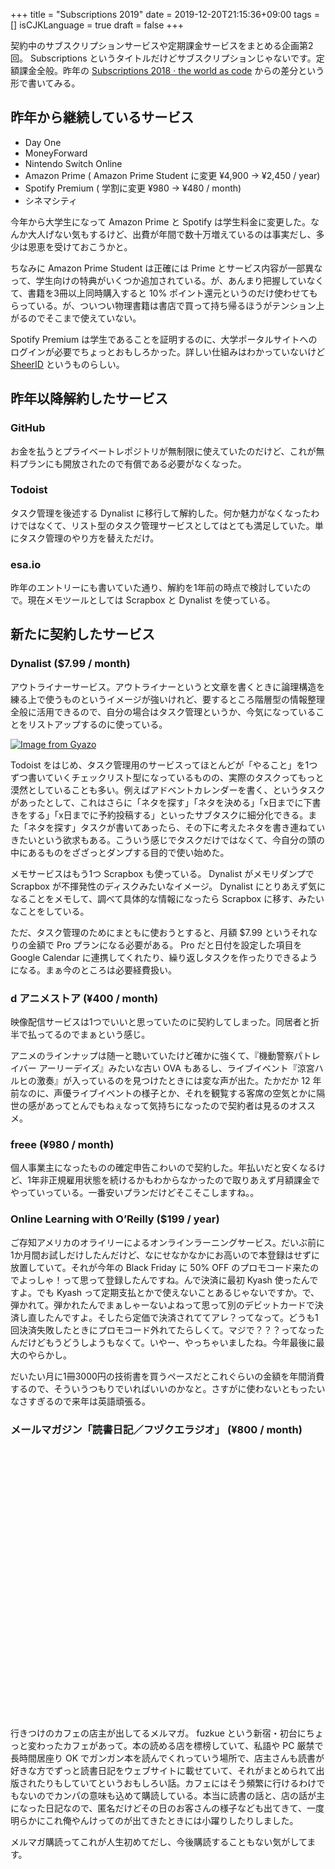 +++
title = "Subscriptions 2019"
date = 2019-12-20T21:15:36+09:00
tags = []
isCJKLanguage = true
draft = false
+++

契約中のサブスクリプションサービスや定期課金サービスをまとめる企画第2回。 Subscriptions というタイトルだけどサブスクリプションじゃないです。定額課金全般。昨年の [Subscriptions 2018 · the world as code](https://chroju.github.io/blog/2018/12/17/subscriptions_2018/) からの差分という形で書いてみる。

## 昨年から継続しているサービス

* Day One 
* MoneyForward
* Nintendo Switch Online
* Amazon Prime ( Amazon Prime Student に変更 ¥4,900 → ¥2,450 / year)
* Spotify Premium ( 学割に変更 ¥980 → ¥480 / month)
* シネマシティ

今年から大学生になって Amazon Prime と Spotify は学生料金に変更した。なんか大人げない気もするけど、出費が年間で数十万増えているのは事実だし、多少は恩恵を受けておこうかと。

ちなみに Amazon Prime Student は正確には Prime とサービス内容が一部異なって、学生向けの特典がいくつか追加されている。が、あんまり把握していなくて、書籍を3冊以上同時購入すると 10% ポイント還元というのだけ使わせてもらっている。が、ついつい物理書籍は書店で買って持ち帰るほうがテンション上がるのでそこまで使えていない。

Spotify Premium は学生であることを証明するのに、大学ポータルサイトへのログインが必要でちょっとおもしろかった。詳しい仕組みはわかっていないけど [SheerID](https://spotify-international.sheerid.com/?country=JP&locale=ja&_ga=2.75700821.1319129748.1574830245-2082534824.1572787825) というものらしい。

## 昨年以降解約したサービス

### GitHub

お金を払うとプライベートレポジトリが無制限に使えていたのだけど、これが無料プランにも開放されたので有償である必要がなくなった。

### Todoist

タスク管理を後述する Dynalist に移行して解約した。何か魅力がなくなったわけではなくて、リスト型のタスク管理サービスとしてはとても満足していた。単にタスク管理のやり方を替えただけ。

### esa.io

昨年のエントリーにも書いていた通り、解約を1年前の時点で検討していたので。現在メモツールとしては Scrapbox と Dynalist を使っている。

## 新たに契約したサービス

### Dynalist ($7.99 / month)

アウトライナーサービス。アウトライナーというと文章を書くときに論理構造を練る上で使うものというイメージが強いけれど、要するところ階層型の情報整理全般に活用できるので、自分の場合はタスク管理というか、今気になっていることをリストアップするのに使っている。

[![Image from Gyazo](https://i.gyazo.com/4d756a768859c57f2751f88c7624bb26.png)](https://gyazo.com/4d756a768859c57f2751f88c7624bb26)

Todoist をはじめ、タスク管理用のサービスってほとんどが「やること」を1つずつ書いていくチェックリスト型になっているものの、実際のタスクってもっと漠然としていることも多い。例えばアドベントカレンダーを書く、というタスクがあったとして、これはさらに「ネタを探す」「ネタを決める」「x日までに下書きをする」「x日までに予約投稿する」といったサブタスクに細分化できる。また「ネタを探す」タスクが書いてあったら、その下に考えたネタを書き連ねていきたいという欲求もある。こういう感じでタスクだけではなくて、今自分の頭の中にあるものをざざっとダンプする目的で使い始めた。

メモサービスはもう1つ Scrapbox も使っている。 Dynalist がメモリダンプで Scrapbox が不揮発性のディスクみたいなイメージ。 Dynalist にとりあえず気になることをメモして、調べて具体的な情報になったら Scrapbox に移す、みたいなことをしている。

ただ、タスク管理のためにまともに使おうとすると、月額 $7.99 というそれなりの金額で Pro プランになる必要がある。 Pro だと日付を設定した項目を Google Calendar に連携してくれたり、繰り返しタスクを作ったりできるようになる。まぁ今のところは必要経費扱い。

### d アニメストア (¥400 / month)

映像配信サービスは1つでいいと思っていたのに契約してしまった。同居者と折半で払ってるのでまぁという感じ。

アニメのラインナップは随一と聴いていたけど確かに強くて、『機動警察パトレイバー アーリーデイズ』みたいな古い OVA もあるし、ライブイベント『涼宮ハルヒの激奏』が入っているのを見つけたときには変な声が出た。たかだか 12 年前なのに、声優ライブイベントの様子とか、それを観覧する客席の空気とかに隔世の感があってとんでもねぇなって気持ちになったので契約者は見るのオススメ。

### freee (¥980 / month)

個人事業主になったものの確定申告こわいので契約した。年払いだと安くなるけど、1年非正規雇用状態を続けるかもわからなかったので取りあえず月額課金でやっていっている。一番安いプランだけどそこそこしますね。。

### Online Learning with O’Reilly ($199 / year)

ご存知アメリカのオライリーによるオンラインラーニングサービス。だいぶ前に1か月間お試しだけしたんだけど、なにせなかなかにお高いので本登録はせずに放置していて。それが今年の Black Friday に 50% OFF のプロモコード来たのでよっしゃ！って思って登録したんですね。んで決済に最初 Kyash 使ったんですよ。でも Kyash って定期支払とかで使えないことあるじゃないですか。で、弾かれて。弾かれたんでまぁしゃーないよねって思って別のデビットカードで決済し直したんですよ。そしたら定価で決済されててアレ？ってなって。どうも1回決済失敗したときにプロモコード外れてたらしくて。マジで？？？ってなったんだけどもうどうしようもなくて。いやー、やっちゃいましたね。今年最後に最大のやらかし。

だいたい月に1冊3000円の技術書を買うペースだとこれぐらいの金額を年間消費するので、そういうつもりでいればいいのかなと。さすがに使わないともったいなさすぎるので来年は英語頑張る。

### メールマガジン「読書日記／フヅクエラジオ」 (¥800 / month)

<div class="iframely-embed"><div class="iframely-responsive" style="padding-bottom: 62.375%; padding-top: 120px;"><a href="http://fuzkue.com/entries/595" data-iframely-url="//cdn.iframe.ly/hOEJq9q"></a></div></div><script async src="//cdn.iframe.ly/embed.js" charset="utf-8"></script>

行きつけのカフェの店主が出してるメルマガ。 fuzkue という新宿・初台にちょっと変わったカフェがあって。本の読める店を標榜していて、私語や PC 厳禁で長時間居座り OK でガンガン本を読んでくれっていう場所で、店主さんも読書が好きな方でずっと読書日記をウェブサイトに載せていて、それがまとめられて出版されたりもしていてというおもしろい話。カフェにはそう頻繁に行けるわけでもないのでカンパの意味も込めて購読している。本当に読書の話と、店の話が主になった日記なので、匿名だけどその日のお客さんの様子なども出てきて、一度明らかにこれ俺やんけってのが出てきたときには小躍りしたりしました。

メルマガ購読ってこれが人生初めてだし、今後購読することもない気がしてます。
